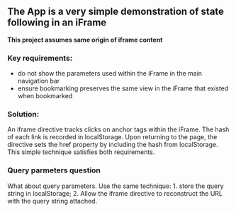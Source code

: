 ## The App is a very simple demonstration of state following in an iFrame
**This project assumes same origin of iframe content** 
### Key requirements:
 * do not show the parameters used within the iFrame in the main navigation bar
 * ensure bookmarking preserves the same view in the iFrame that existed when bookmarked
 
### Solution:
 An iframe directive tracks clicks on anchor tags within the iFrame. The hash of each link is recorded in localStorage.
 Upon returning to the page, the directive sets the href property by including the hash from localStorage. This simple
 technique satisfies both requirements.
 
### Query parmeters question
 What about query parameters. Use the same technique: 1. store the query string in localStorage; 2. Allow the iframe
 directive to reconstruct the URL with the query string attached.
 